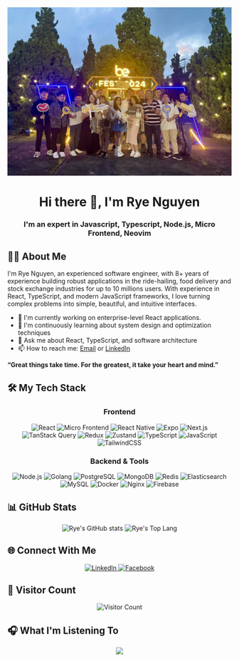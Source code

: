 <div align="center">
  <img src="assets/images/top-banner.JPEG" alt="Rye Nguyen - Software Engineer" />
  <h1>Hi there 👋, I'm Rye Nguyen</h1>
  <h3>I'm an expert in Javascript, Typescript, Node.js, Micro Frontend, Neovim</h3>
</div>

## 👨‍💻 About Me

I'm Rye Nguyen, an experienced software engineer, with 8+ years of experience building robust applications in the ride-hailing, food delivery and stock exchange industries for up to 10 millions users. With experience in React, TypeScript, and modern JavaScript frameworks, I love turning complex problems into simple, beautiful, and intuitive interfaces.

- 🔭 I'm currently working on enterprise-level React applications.
- 🌱 I'm continuously learning about system design and optimization techniques
- 💬 Ask me about React, TypeScript, and software architecture
- 📫 How to reach me: [Email](mailto:ryenguyen7411@gmail.com) or [LinkedIn](https://www.linkedin.com/in/ryenguyen7411)

**“Great things take time. For the greatest, it take your heart and mind.”**

## 🛠️ My Tech Stack

<div align="center">
  
### Frontend
![React](https://img.shields.io/badge/-React-61DAFB?style=for-the-badge&logo=react&logoColor=black)
![Micro Frontend](https://img.shields.io/badge/Micro_Frontend-000000?style=for-the-badge&logo=webpack&logoColor=white)
![React Native](https://img.shields.io/badge/React_Native-20232A?style=for-the-badge&logo=react&logoColor=61DAFB)
![Expo](https://img.shields.io/badge/Expo-000020?style=for-the-badge&logo=expo&logoColor=white)
![Next.js](https://img.shields.io/badge/-Next.js-000000?style=for-the-badge&logo=next.js&logoColor=white)
![TanStack Query](https://img.shields.io/badge/TanStack_Query-FF4154?style=for-the-badge&logo=react-query&logoColor=white)
![Redux](https://img.shields.io/badge/-Redux-764ABC?style=for-the-badge&logo=redux&logoColor=white)
![Zustand](https://img.shields.io/badge/Zustand-542C85?style=for-the-badge&logo=react&logoColor=white)
![TypeScript](https://img.shields.io/badge/-TypeScript-3178C6?style=for-the-badge&logo=typescript&logoColor=white)
![JavaScript](https://img.shields.io/badge/-JavaScript-F7DF1E?style=for-the-badge&logo=javascript&logoColor=black)
![TailwindCSS](https://img.shields.io/badge/-TailwindCSS-06B6D4?style=for-the-badge&logo=tailwindcss&logoColor=white)


### Backend & Tools
![Node.js](https://img.shields.io/badge/-Node.js-339933?style=for-the-badge&logo=node.js&logoColor=white)
![Golang](https://img.shields.io/badge/Go-00ADD8?style=for-the-badge&logo=go&logoColor=white)
![PostgreSQL](https://img.shields.io/badge/PostgreSQL-316192?style=for-the-badge&logo=postgresql&logoColor=white)
![MongoDB](https://img.shields.io/badge/MongoDB-4EA94B?style=for-the-badge&logo=mongodb&logoColor=white)
![Redis](https://img.shields.io/badge/Redis-DC382D?style=for-the-badge&logo=redis&logoColor=white)
![Elasticsearch](https://img.shields.io/badge/Elasticsearch-005571?style=for-the-badge&logo=elasticsearch&logoColor=white)
![MySQL](https://img.shields.io/badge/MySQL-4479A1?style=for-the-badge&logo=mysql&logoColor=white)
![Docker](https://img.shields.io/badge/-Docker-2496ED?style=for-the-badge&logo=docker&logoColor=white)
![Nginx](https://img.shields.io/badge/Nginx-009639?style=for-the-badge&logo=nginx&logoColor=white)
![Firebase](https://img.shields.io/badge/Firebase-FFCA28?style=for-the-badge&logo=firebase&logoColor=black)

</div>

## 📊 GitHub Stats

<div align="center">
  <img src="https://github-readme-stats.vercel.app/api?username=ryenguyen7411&count_private=true&include_all_commits=true&show_icons=true&theme=radical" alt="Rye's GitHub stats" />
  <img src="https://github-readme-stats.vercel.app/api/top-langs/?username=ryenguyen7411&hide=php&theme=radical" alt="Rye's Top Lang" />
</div>

## 🌐 Connect With Me

<div align="center">
  <a href="https://linkedin.com/in/ryenguyen7411">
    <img src="https://img.shields.io/badge/LinkedIn-0077B5?style=for-the-badge&logo=linkedin&logoColor=white" alt="LinkedIn" />
  </a>
  <a href="https://facebook.com/ryenguyen7411">
    <img src="https://img.shields.io/badge/Facebook-1877F2?style=for-the-badge&logo=facebook&logoColor=white" alt="Facebook" />
  </a>
</div>

## 👀 Visitor Count

<div align="center">
  <img src="https://profile-counter.glitch.me/ryenguyen7411/count.svg" alt="Visitor Count" />
</div>

## 🎧 What I'm Listening To

<div align="center">
  <img src="https://spotify-github-profile.kittinanx.com/api/view?uid=31lreqqxxlbm42nlumxbvwgcklqy&cover_image=true&theme=novatorem" />
</div>
